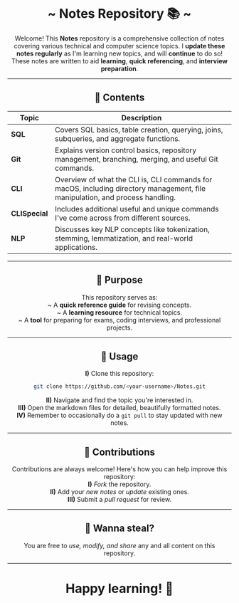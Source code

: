 <div align="center">

# ~ Notes Repository 📚 ~

Welcome! This **Notes** repository is a comprehensive collection of notes covering various technical and computer science topics. I **update these notes regularly** as I'm learning new topics, and will **continue** to do so! These notes are written to aid **learning**, **quick referencing**, and **interview preparation**.

---

## 📂 Contents

| **Topic**           | **Description**                                                                                     |
|---------------------|---------------------------------------------------------------------------------------------------|
| **SQL**            | Covers SQL basics, table creation, querying, joins, subqueries, and aggregate functions.          |
| **Git**            | Explains version control basics, repository management, branching, merging, and useful Git commands. |
| **CLI**            | Overview of what the CLI is, CLI commands for macOS, including directory management, file manipulation, and process handling. |
| **CLISpecial**     | Includes additional useful and unique commands I've come across from different sources.            |
| **NLP**            | Discusses key NLP concepts like tokenization, stemming, lemmatization, and real-world applications. |

---

## 📖 Purpose

This repository serves as:  
~ A **quick reference guide** for revising concepts.  
~ A **learning resource** for technical topics.  
~ A **tool** for preparing for exams, coding interviews, and professional projects.

---

## 📜 Usage

**I)** Clone this repository:  
```bash
git clone https://github.com/<your-username>/Notes.git
```
**II)** Navigate and find the topic you're interested in.  
**III)** Open the markdown files for detailed, beautifully formatted notes.  
**IV)** Remember to occasionally do a `git pull` to stay updated with new notes.

---

## 🤝 Contributions

Contributions are always welcome! Here's how you can help improve this repository:  
**I)** *Fork* the repository.  
**II)** Add your *new notes* or *update* existing ones.  
**III)** Submit a *pull request* for review.

---

## 📌 Wanna steal?

You are free to *use, modify, and share* any and all content on this repository.

---

# Happy learning! 🎉

</div>

